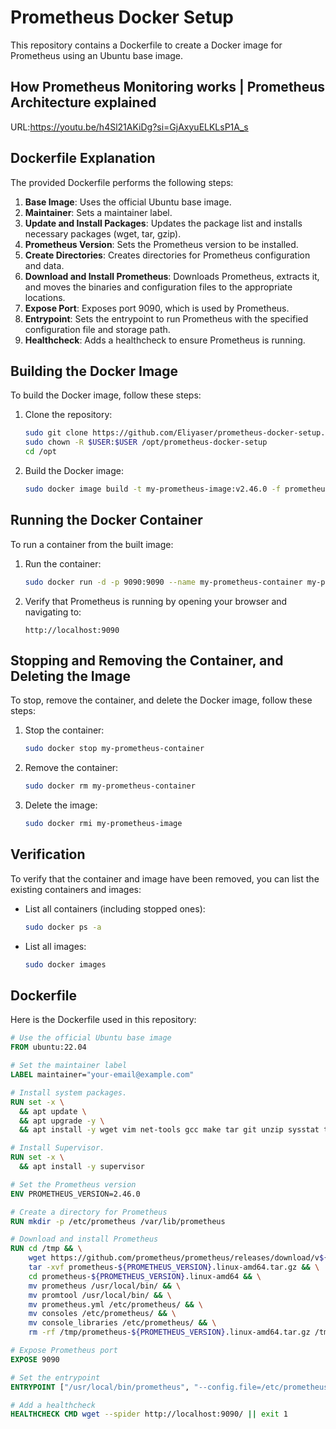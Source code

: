 # Prometheus Docker Setup

This repository contains a Dockerfile to create a Docker image for Prometheus using an Ubuntu base image.

## How Prometheus Monitoring works | Prometheus Architecture explained

URL:https://youtu.be/h4Sl21AKiDg?si=GjAxyuELKLsP1A_s

## Dockerfile Explanation

The provided Dockerfile performs the following steps:

1. **Base Image**: Uses the official Ubuntu base image.
2. **Maintainer**: Sets a maintainer label.
3. **Update and Install Packages**: Updates the package list and installs necessary packages (wget, tar, gzip).
4. **Prometheus Version**: Sets the Prometheus version to be installed.
5. **Create Directories**: Creates directories for Prometheus configuration and data.
6. **Download and Install Prometheus**: Downloads Prometheus, extracts it, and moves the binaries and configuration files to the appropriate locations.
7. **Expose Port**: Exposes port 9090, which is used by Prometheus.
8. **Entrypoint**: Sets the entrypoint to run Prometheus with the specified configuration file and storage path.
9. **Healthcheck**: Adds a healthcheck to ensure Prometheus is running.

## Building the Docker Image

To build the Docker image, follow these steps:

1. Clone the repository:
    ```sh
    sudo git clone https://github.com/Eliyaser/prometheus-docker-setup.git
    sudo chown -R $USER:$USER /opt/prometheus-docker-setup
    cd /opt
    ```

2. Build the Docker image:
    ```sh
    sudo docker image build -t my-prometheus-image:v2.46.0 -f prometheus-docker-setup/2.46.0/ubuntu-linux.dockerfile prometheus-docker-setup/2.46.0/context
    ```

## Running the Docker Container

To run a container from the built image:

1. Run the container:
    ```sh
    sudo docker run -d -p 9090:9090 --name my-prometheus-container my-prometheus-image:v2.46.0
    ```

2. Verify that Prometheus is running by opening your browser and navigating to:
    ```
    http://localhost:9090
    ```
## Stopping and Removing the Container, and Deleting the Image

To stop, remove the container, and delete the Docker image, follow these steps:

1. Stop the container:
    ```sh
    sudo docker stop my-prometheus-container
    ```

2. Remove the container:
    ```sh
    sudo docker rm my-prometheus-container
    ```

3. Delete the image:
    ```sh
    sudo docker rmi my-prometheus-image
    ```

## Verification

To verify that the container and image have been removed, you can list the existing containers and images:

- List all containers (including stopped ones):
    ```sh
    sudo docker ps -a
    ```

- List all images:
    ```sh
    sudo docker images

## Dockerfile

Here is the Dockerfile used in this repository:

```Dockerfile
# Use the official Ubuntu base image
FROM ubuntu:22.04

# Set the maintainer label
LABEL maintainer="your-email@example.com"

# Install system packages.
RUN set -x \
  && apt update \
  && apt upgrade -y \
  && apt install -y wget vim net-tools gcc make tar git unzip sysstat tree netcat nmap logrotate cron

# Install Supervisor.
RUN set -x \
  && apt install -y supervisor

# Set the Prometheus version
ENV PROMETHEUS_VERSION=2.46.0

# Create a directory for Prometheus
RUN mkdir -p /etc/prometheus /var/lib/prometheus

# Download and install Prometheus
RUN cd /tmp && \
    wget https://github.com/prometheus/prometheus/releases/download/v${PROMETHEUS_VERSION}/prometheus-${PROMETHEUS_VERSION}.linux-amd64.tar.gz && \
    tar -xvf prometheus-${PROMETHEUS_VERSION}.linux-amd64.tar.gz && \
    cd prometheus-${PROMETHEUS_VERSION}.linux-amd64 && \
    mv prometheus /usr/local/bin/ && \
    mv promtool /usr/local/bin/ && \
    mv prometheus.yml /etc/prometheus/ && \
    mv consoles /etc/prometheus/ && \
    mv console_libraries /etc/prometheus/ && \
    rm -rf /tmp/prometheus-${PROMETHEUS_VERSION}.linux-amd64.tar.gz /tmp/prometheus-${PROMETHEUS_VERSION}.linux-amd64

# Expose Prometheus port
EXPOSE 9090

# Set the entrypoint
ENTRYPOINT ["/usr/local/bin/prometheus", "--config.file=/etc/prometheus/prometheus.yml", "--storage.tsdb.path=/var/lib/prometheus"]

# Add a healthcheck
HEALTHCHECK CMD wget --spider http://localhost:9090/ || exit 1
